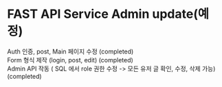 # FAST API Service Admin update(예정)

<!-- ![docs](https://raw.githubusercontent.com/pozuhtuhv/0000_imgstorage/main/005_fastapi_form.png) -->

Auth 인증, post, Main 페이지 수정 (completed)<br>
Form 형식 제작 (login, post, edit) (completed)<br>
Admin API 작동 ( SQL 에서 role 권한 수정 -> 모든 유저 글 확인, 수정, 삭제 가능) (completed)
